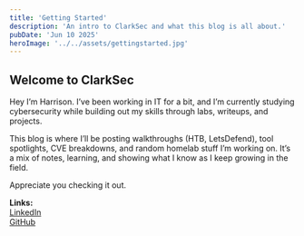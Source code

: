 ```yaml
---
title: 'Getting Started'
description: 'An intro to ClarkSec and what this blog is all about.'
pubDate: 'Jun 10 2025'
heroImage: '../../assets/gettingstarted.jpg'
---
```


## Welcome to ClarkSec

Hey I’m Harrison. I’ve been working in IT for a bit, and I’m currently studying cybersecurity while building out my skills through labs, writeups, and projects.

This blog is where I’ll be posting walkthroughs (HTB, LetsDefend), tool spotlights, CVE breakdowns, and random homelab stuff I’m working on. It’s a mix of notes, learning, and showing what I know as I keep growing in the field.

Appreciate you checking it out.

**Links:**  
[LinkedIn](https://www.linkedin.com/in/linkharrisonclark/)  
[GitHub](https://github.com/Harri-00)
